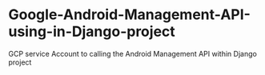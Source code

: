 # Google-Android-Management-API-using-in-Django-project
GCP service Account to calling the Android Management API within Django project
